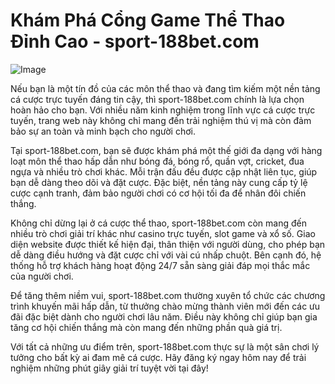 # Khám Phá Cổng Game Thể Thao Đỉnh Cao - sport-188bet.com

![Image](https://github.com/user-attachments/assets/bd51ea9f-0666-407b-a7a7-98ead6de688c)

Nếu bạn là một tín đồ của các môn thể thao và đang tìm kiếm một nền tảng cá cược trực tuyến đáng tin cậy, thì sport-188bet.com chính là lựa chọn hoàn hảo cho bạn. Với nhiều năm kinh nghiệm trong lĩnh vực cá cược trực tuyến, trang web này không chỉ mang đến trải nghiệm thú vị mà còn đảm bảo sự an toàn và minh bạch cho người chơi.

Tại sport-188bet.com, bạn sẽ được khám phá một thế giới đa dạng với hàng loạt môn thể thao hấp dẫn như bóng đá, bóng rổ, quần vợt, cricket, đua ngựa và nhiều trò chơi khác. Mỗi trận đấu đều được cập nhật liên tục, giúp bạn dễ dàng theo dõi và đặt cược. Đặc biệt, nền tảng này cung cấp tỷ lệ cược cạnh tranh, đảm bảo người chơi có cơ hội tối đa để nhân đôi chiến thắng.

Không chỉ dừng lại ở cá cược thể thao, sport-188bet.com còn mang đến nhiều trò chơi giải trí khác như casino trực tuyến, slot game và xổ số. Giao diện website được thiết kế hiện đại, thân thiện với người dùng, cho phép bạn dễ dàng điều hướng và đặt cược chỉ với vài cú nhấp chuột. Bên cạnh đó, hệ thống hỗ trợ khách hàng hoạt động 24/7 sẵn sàng giải đáp mọi thắc mắc của người chơi.

Để tăng thêm niềm vui, sport-188bet.com thường xuyên tổ chức các chương trình khuyến mãi hấp dẫn, từ thưởng chào mừng thành viên mới đến các ưu đãi đặc biệt dành cho người chơi lâu năm. Điều này không chỉ giúp bạn gia tăng cơ hội chiến thắng mà còn mang đến những phần quà giá trị.

Với tất cả những ưu điểm trên, sport-188bet.com thực sự là một sân chơi lý tưởng cho bất kỳ ai đam mê cá cược. Hãy đăng ký ngay hôm nay để trải nghiệm những phút giây giải trí tuyệt vời tại đây!